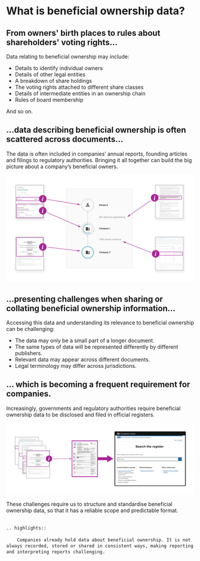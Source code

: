 # What is beneficial ownership data?

<h2>From owners' birth places to rules about shareholders' voting rights...</h2>

Data relating to beneficial ownership may include:

* Details to identify individual owners
* Details of other legal entities
* A breakdown of share holdings 
* The voting rights attached to different share classes
* Details of intermediate entities in an ownership chain
* Rules of board membership 

And so on.

<h2>...data describing beneficial ownership is often scattered across documents...</h2>

The data is often included in companies’ annual reports, founding articles and filings to regulatory authorities. Bringing it all together can build the big picture about a company’s beneficial owners.

![A variety of information sources may hold beneficial ownership data](_assets/Diag5-sourcesData.svg)

<h2>...presenting challenges when sharing or collating beneficial ownership information...</h2>

Accessing this data and understanding its relevance to beneficial ownership can be challenging:

* The data may only be a small part of a longer document.
* The same types of data will be represented differently by different publishers.
* Relevant data may appear across different documents.
* Legal terminology may differ across jurisdictions.

<h2>... which is becoming a frequent requirement for companies.</h2>

Increasingly, governments and regulatory authorities require beneficial ownership data to be disclosed and filed in official registers.

![Data has to be brought together for registration](_assets/Diag6-registers.svg)

These challenges require us to structure and standardise beneficial ownership data, so that it has a reliable scope and predictable format.

```eval_rst 

.. highlights:: 
    
    Companies already hold data about beneficial ownership. It is not always recorded, stored or shared in consistent ways, making reporting and interpreting reports challenging. 

```


